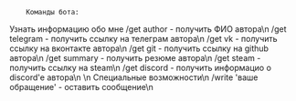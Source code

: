         Команды бота:

Узнать информацию обо мне
/get author     - получить ФИО автора\n
/get telegram	- получить ссылку на телеграм автора\n
/get vk		- получить ссылку на вконтакте автора\n
/get git	- получить ссылку на github автора\n
/get summary	- получить резюме автора\n
/get steam	- получить ссылку на steam\n
/get discord	- получить информацио о discord'e автора\n
\n
Специальные возможности\n
/write 'ваше обращение' - оставить сообщение\n
